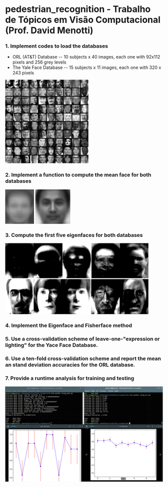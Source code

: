 # pedestrian_recognition - Trabalho de Tópicos em Visão Computacional (Prof. David Menotti)

### 1. Implement codes to load the databases
   - ORL (AT&T) Database -- 10 subjects x 40 images, each one with 92x112 pixels and 256 grey levels
   - The Yale Face Database -- 15 subjects x 11 images, each one with 320 x 243 pixels
   
   ![databases](databases.jpg)
### 2. Implement a function to compute the mean face for both databases
   ![mean](mean.png)
### 3. Compute the first five eigenfaces for both databases
   ![orl_eigenface](orl_eigenface.png)
   ![yale_eigenface](yale_eigenface.png)
### 4. Implement the Eigenface and Fisherface method
### 5. Use a cross-validation scheme of leave-one-"expression or lighting" for the Yace Face Database.
### 6. Use a ten-fold cross-validation scheme and report the mean an stand deviation accuracies for the ORL database.
### 7. Provide a runtime analysis for training and testing
   ![runtimeanalysis](runtime_analysis.png)
